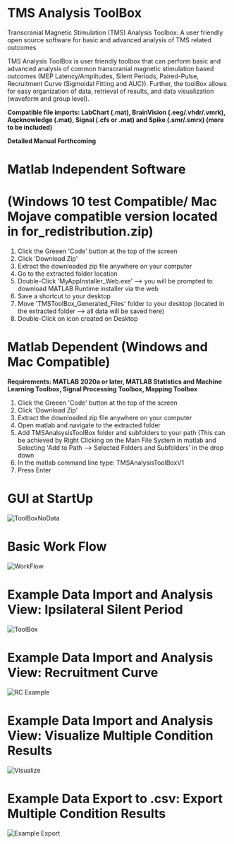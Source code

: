 # TMS Analysis ToolBox
Transcranial Magnetic Stimulation (TMS) Analysis Toolbox: A user friendly open source software for basic and advanced analysis of TMS related outcomes

TMS Analysis ToolBox is user friendly toolbox that can perform basic and advanced analysis of common transcranial magnetic stimulation based outcomes (MEP Latency/Amplitudes, Silent Periods, Paired-Pulse, Recruitment Curve (Sigmoidal Fitting and AUC)). Further, the toolBox allows for easy organization of data, retrieval of results, and data visualization (waveform and group level). 

**Compatible file imports: LabChart (.mat), BrainVision (.eeg/.vhdr/.vmrk), Aqcknowledge (.mat), Signal (.cfs or .mat) and Spike (.smr/.smrx) (more to be included)**

**Detailed Manual Forthcoming**

# Matlab Independent Software 
# (Windows 10 test Compatible/ Mac Mojave compatible version located in for_redistribution.zip)
1) Click the Greeen 'Code' button at the top of the screen
2) Click 'Download Zip'
3) Extract the downloaded zip file anywhere on your computer
4) Go to the extracted folder location
5) Double-Click 'MyAppInstaller_Web.exe' --> you will be prompted to download MATLAB Runtime installer via the web
6) Save a shortcut to your desktop
7) Move 'TMSToolBox_Generated_Files' folder to your desktop (located in the extracted folder --> all data will be saved here)
8) Double-Click on icon created on Desktop

# Matlab Dependent (Windows and Mac Compatible)

**Requirements: MATLAB 2020a or later, MATLAB Statistics and Machine Learning Toolbox, Signal Processing Toolbox, Mapping Toolbox**

1) Click the Greeen 'Code' button at the top of the screen
2) Click 'Download Zip'
3) Extract the downloaded zip file anywhere on your computer
4) Open matlab and navigate to the extracted folder
5) Add TMSAnalsysisToolBox folder and subfolders to your path (This can be achieved by Right Clicking on the Main File System in matlab and Selecting 'Add to Path --> Selected Folders and Subfolders' in the drop down
6) In the matlab command line type: TMSAnalysisToolBoxV1 
7) Press Enter

# GUI at StartUp

![ToolBoxNoData](https://user-images.githubusercontent.com/53790023/125721736-3a9da9c6-d44b-40d7-8100-78f02ee3cf4a.png)

# Basic Work Flow

![WorkFlow](https://user-images.githubusercontent.com/53790023/125820521-154624ea-287e-4c1a-a84d-51893824eaf8.png)

# Example Data Import and Analysis View: Ipsilateral Silent Period

![ToolBox](https://user-images.githubusercontent.com/53790023/125721559-1bccf77d-3d6d-485a-8712-ccfb2b7915bc.jpg)

# Example Data Import and Analysis View: Recruitment Curve

![RC Example](https://user-images.githubusercontent.com/53790023/125826388-931c061b-2d42-4593-a869-776559a562e5.png)

# Example Data Import and Analysis View: Visualize Multiple Condition Results

![Visualize](https://user-images.githubusercontent.com/53790023/125826359-3c851098-261f-41c4-bbad-8e208202c47e.png)

# Example Data Export to .csv: Export Multiple Condition Results

![Example Export](https://user-images.githubusercontent.com/53790023/125828620-160198bd-6161-49fc-8639-a790aeb8f4cb.png)


